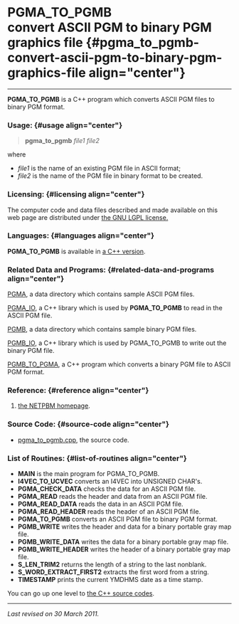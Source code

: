 PGMA\_TO\_PGMB\
convert ASCII PGM to binary PGM graphics file {#pgma_to_pgmb-convert-ascii-pgm-to-binary-pgm-graphics-file align="center"}
=============================================

------------------------------------------------------------------------

**PGMA\_TO\_PGMB** is a C++ program which converts ASCII PGM files to
binary PGM format.

### Usage: {#usage align="center"}

> **pgma\_to\_pgmb** *file1* *file2*

where

-   *file1* is the name of an existing PGM file in ASCII format;
-   *file2* is the name of the PGM file in binary format to be created.

### Licensing: {#licensing align="center"}

The computer code and data files described and made available on this
web page are distributed under [the GNU LGPL
license.](../../txt/gnu_lgpl.txt)

### Languages: {#languages align="center"}

**PGMA\_TO\_PGMB** is available in [a C++
version](../../cpp_src/pgma_to_pgmb/pgma_to_pgmb.html).

### Related Data and Programs: {#related-data-and-programs align="center"}

[PGMA](../../data/pgma/pgma.html), a data directory which contains
sample ASCII PGM files.

[PGMA\_IO](../../cpp_src/pgma_io/pgma_io.html), a C++ library which is
used by **PGMA\_TO\_PGMB** to read in the ASCII PGM file.

[PGMB](../../data/pgmb/pgmb.html), a data directory which contains
sample binary PGM files.

[PGMB\_IO](../../cpp_src/pgmb_io/pgmb_io.html), a C++ library which is
used by PGMA\_TO\_PGMB to write out the binary PGM file.

[PGMB\_TO\_PGMA](../../cpp_src/pgmb_to_pgma/pgmb_to_pgma.html), a C++
program which converts a binary PGM file to ASCII PGM format.

### Reference: {#reference align="center"}

1.  [the NETPBM homepage](http://netpbm.sourceforge.net/).

### Source Code: {#source-code align="center"}

-   [pgma\_to\_pgmb.cpp](pgma_to_pgmb.cpp), the source code.

### List of Routines: {#list-of-routines align="center"}

-   **MAIN** is the main program for PGMA\_TO\_PGMB.
-   **I4VEC\_TO\_UCVEC** converts an I4VEC into UNSIGNED CHAR's.
-   **PGMA\_CHECK\_DATA** checks the data for an ASCII PGM file.
-   **PGMA\_READ** reads the header and data from an ASCII PGM file.
-   **PGMA\_READ\_DATA** reads the data in an ASCII PGM file.
-   **PGMA\_READ\_HEADER** reads the header of an ASCII PGM file.
-   **PGMA\_TO\_PGMB** converts an ASCII PGM file to binary PGM format.
-   **PGMB\_WRITE** writes the header and data for a binary portable
    gray map file.
-   **PGMB\_WRITE\_DATA** writes the data for a binary portable gray map
    file.
-   **PGMB\_WRITE\_HEADER** writes the header of a binary portable gray
    map file.
-   **S\_LEN\_TRIM2** returns the length of a string to the last
    nonblank.
-   **S\_WORD\_EXTRACT\_FIRST2** extracts the first word from a string.
-   **TIMESTAMP** prints the current YMDHMS date as a time stamp.

You can go up one level to [the C++ source codes](../cpp_src.html).

------------------------------------------------------------------------

*Last revised on 30 March 2011.*
